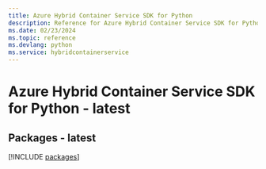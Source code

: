 ```yaml
---
title: Azure Hybrid Container Service SDK for Python
description: Reference for Azure Hybrid Container Service SDK for Python
ms.date: 02/23/2024
ms.topic: reference
ms.devlang: python
ms.service: hybridcontainerservice
---
```

# Azure Hybrid Container Service SDK for Python - latest
## Packages - latest
[!INCLUDE [packages](hybrid-container-service-index.md)]